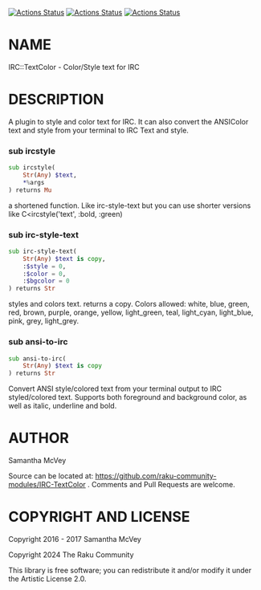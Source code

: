 [![Actions Status](https://github.com/raku-community-modules/IRC-TextColor/actions/workflows/linux.yml/badge.svg)](https://github.com/raku-community-modules/IRC-TextColor/actions) [![Actions Status](https://github.com/raku-community-modules/IRC-TextColor/actions/workflows/macos.yml/badge.svg)](https://github.com/raku-community-modules/IRC-TextColor/actions) [![Actions Status](https://github.com/raku-community-modules/IRC-TextColor/actions/workflows/windows.yml/badge.svg)](https://github.com/raku-community-modules/IRC-TextColor/actions)

NAME
====

IRC::TextColor - Color/Style text for IRC

DESCRIPTION
===========

A plugin to style and color text for IRC. It can also convert the ANSIColor text and style from your terminal to IRC Text and style.

### sub ircstyle

```raku
sub ircstyle(
    Str(Any) $text,
    *%args
) returns Mu
```

a shortened function. Like irc-style-text but you can use shorter versions like C<ircstyle('text', :bold, :green)

### sub irc-style-text

```raku
sub irc-style-text(
    Str(Any) $text is copy,
    :$style = 0,
    :$color = 0,
    :$bgcolor = 0
) returns Str
```

styles and colors text. returns a copy. Colors allowed: white, blue, green, red, brown, purple, orange, yellow, light_green, teal, light_cyan, light_blue, pink, grey, light_grey.

### sub ansi-to-irc

```raku
sub ansi-to-irc(
    Str(Any) $text is copy
) returns Str
```

Convert ANSI style/colored text from your terminal output to IRC styled/colored text. Supports both foreground and background color, as well as italic, underline and bold.

AUTHOR
======

Samantha McVey

Source can be located at: https://github.com/raku-community-modules/IRC-TextColor . Comments and Pull Requests are welcome.

COPYRIGHT AND LICENSE
=====================

Copyright 2016 - 2017 Samantha McVey

Copyright 2024 The Raku Community

This library is free software; you can redistribute it and/or modify it under the Artistic License 2.0.

